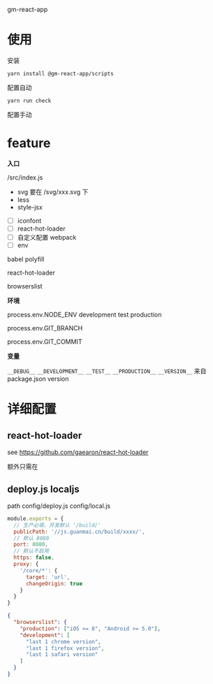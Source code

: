 gm-react-app

# 使用

安装

```shell script
yarn install @gm-react-app/scripts
```

配置自动

```shell script
yarn run check
```

配置手动

# feature

**入口**

/src/index.js

- svg 要在 /svg/xxx.svg 下
- less
- style-jsx
- [ ] iconfont
- [ ] react-hot-loader
- [ ] 自定义配置 webpack
- [ ] env

babel polyfill

react-hot-loader

browserslist

**环境**

process.env.NODE_ENV development test production

process.env.GIT_BRANCH

process.env.GIT_COMMIT

**变量**

`__DEBUG__`
`__DEVELOPMENT__`
`__TEST__`
`__PRODUCTION__`
`__VERSION__` 来自 package.json version

# 详细配置

## react-hot-loader

see https://github.com/gaearon/react-hot-loader

额外只需在

## deploy.js localjs

path
config/deploy.js
config/local.js

```javascript
module.exports = {
  // 生产必填，开发默认 '/build/'
  publicPath: '//js.guanmai.cn/build/xxxx/',
  // 默认 8080
  port: 8080,
  // 默认不启用
  https: false,
  proxy: {
    '/core/*': {
      target: 'url',
      changeOrigin: true
    }
  }
}
```


```json
{
  "browserslist": {
    "production": ["iOS >= 8", "Android >= 5.0"],
    "development": [
      "last 1 chrome version",
      "last 1 firefox version",
      "last 1 safari version"
    ]
  }
}
```
